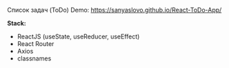 Список задач (ToDo)
Demo: https://sanyaslovo.github.io/React-ToDo-App/

**Stack:**

- ReactJS (useState, useReducer, useEffect)
- React Router
- Axios
- classnames
